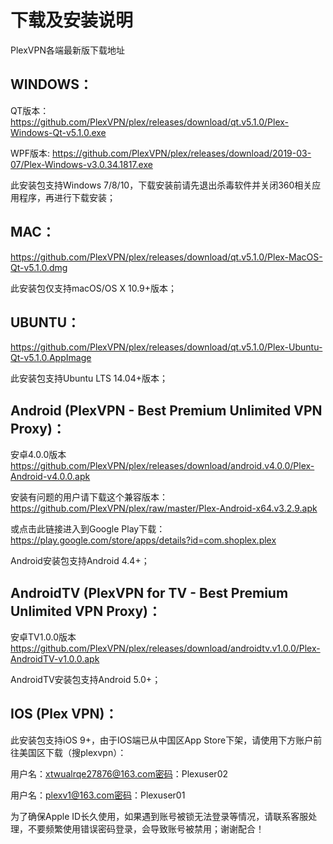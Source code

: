 # 下载及安装说明
PlexVPN各端最新版下载地址

## WINDOWS：

QT版本：
https://github.com/PlexVPN/plex/releases/download/qt.v5.1.0/Plex-Windows-Qt-v5.1.0.exe

WPF版本:
https://github.com/PlexVPN/plex/releases/download/2019-03-07/Plex-Windows-v3.0.34.1817.exe

此安装包支持Windows 7/8/10，下载安装前请先退出杀毒软件并关闭360相关应用程序，再进行下载安装；

## MAC：
https://github.com/PlexVPN/plex/releases/download/qt.v5.1.0/Plex-MacOS-Qt-v5.1.0.dmg

此安装包仅支持macOS/OS X 10.9+版本；

## UBUNTU：
https://github.com/PlexVPN/plex/releases/download/qt.v5.1.0/Plex-Ubuntu-Qt-v5.1.0.AppImage

此安装包支持Ubuntu LTS 14.04+版本；

## Android (PlexVPN - Best Premium Unlimited VPN Proxy)：
安卓4.0.0版本 https://github.com/PlexVPN/plex/releases/download/android.v4.0.0/Plex-Android-v4.0.0.apk

安装有问题的用户请下载这个兼容版本：
https://github.com/PlexVPN/plex/raw/master/Plex-Android-x64.v3.2.9.apk

或点击此链接进入到Google Play下载：
https://play.google.com/store/apps/details?id=com.shoplex.plex

Android安装包支持Android 4.4+；

## AndroidTV (PlexVPN for TV - Best Premium Unlimited VPN Proxy)：
安卓TV1.0.0版本 https://github.com/PlexVPN/plex/releases/download/androidtv.v1.0.0/Plex-AndroidTV-v1.0.0.apk

AndroidTV安装包支持Android 5.0+；

## IOS (Plex VPN)：
此安装包支持iOS 9+，由于IOS端已从中国区App Store下架，请使用下方账户前往美国区下载（搜plexvpn）：

用户名：xtwualrqe27876@163.com密码：Plexuser02

用户名：plexv1@163.com密码：Plexuser01

为了确保Apple ID长久使用，如果遇到账号被锁无法登录等情况，请联系客服处理，不要频繁使用错误密码登录，会导致账号被禁用；谢谢配合！
